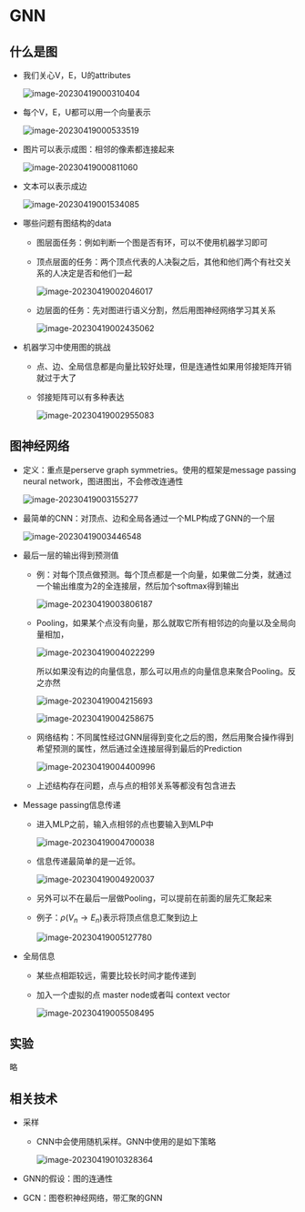 # GNN

## 什么是图

- 我们关心V，E，U的attributes

  ![image-20230419000310404](5-GNN.assets/image-20230419000310404.png)

- 每个V，E，U都可以用一个向量表示

  ![image-20230419000533519](5-GNN.assets/image-20230419000533519.png)

- 图片可以表示成图：相邻的像素都连接起来

  ![image-20230419000811060](5-GNN.assets/image-20230419000811060.png)

- 文本可以表示成边

  ![image-20230419001534085](5-GNN.assets/image-20230419001534085.png)

- 哪些问题有图结构的data

  - 图层面任务：例如判断一个图是否有环，可以不使用机器学习即可

  - 顶点层面的任务：两个顶点代表的人决裂之后，其他和他们两个有社交关系的人决定是否和他们一起

    ![image-20230419002046017](5-GNN.assets/image-20230419002046017.png)

  - 边层面的任务：先对图进行语义分割，然后用图神经网络学习其关系

    ![image-20230419002435062](5-GNN.assets/image-20230419002435062.png)

- 机器学习中使用图的挑战

  - 点、边、全局信息都是向量比较好处理，但是连通性如果用邻接矩阵开销就过于大了

  - 邻接矩阵可以有多种表达

    ![image-20230419002955083](5-GNN.assets/image-20230419002955083.png)

## 图神经网络

- 定义：重点是perserve graph symmetries。使用的框架是message passing neural network，图进图出，不会修改连通性

  ![image-20230419003155277](5-GNN.assets/image-20230419003155277.png)

- 最简单的CNN：对顶点、边和全局各通过一个MLP构成了GNN的一个层

  ![image-20230419003446548](5-GNN.assets/image-20230419003446548.png)

- 最后一层的输出得到预测值

  - 例：对每个顶点做预测。每个顶点都是一个向量，如果做二分类，就通过一个输出维度为2的全连接层，然后加个softmax得到输出

    ![image-20230419003806187](5-GNN.assets/image-20230419003806187.png)

  - Pooling，如果某个点没有向量，那么就取它所有相邻边的向量以及全局向量相加，

    ![image-20230419004022299](5-GNN.assets/image-20230419004022299.png)

    所以如果没有边的向量信息，那么可以用点的向量信息来聚合Pooling。反之亦然

    ![image-20230419004215693](5-GNN.assets/image-20230419004215693.png)

    ![image-20230419004258675](5-GNN.assets/image-20230419004258675.png)

  - 网络结构：不同属性经过GNN层得到变化之后的图，然后用聚合操作得到希望预测的属性，然后通过全连接层得到最后的Prediction

    ![image-20230419004400996](5-GNN.assets/image-20230419004400996.png)

  - 上述结构存在问题，点与点的相邻关系等都没有包含进去

- Message passing信息传递

  - 进入MLP之前，输入点相邻的点也要输入到MLP中

    ![image-20230419004700038](5-GNN.assets/image-20230419004700038.png)

  - 信息传递最简单的是一近邻。

    ![image-20230419004920037](5-GNN.assets/image-20230419004920037.png)

  - 另外可以不在最后一层做Pooling，可以提前在前面的层先汇聚起来

  - 例子：$\rho(V_n\rightarrow E_n)$表示将顶点信息汇聚到边上

    ![image-20230419005127780](5-GNN.assets/image-20230419005127780.png)

- 全局信息

  - 某些点相距较远，需要比较长时间才能传递到

  - 加入一个虚拟的点 master node或者叫 context vector

    ![image-20230419005508495](5-GNN.assets/image-20230419005508495.png)

## 实验

略

## 相关技术

- 采样

  - CNN中会使用随机采样。GNN中使用的是如下策略

    ![image-20230419010328364](5-GNN.assets/image-20230419010328364.png)

- GNN的假设：图的连通性

- GCN：图卷积神经网络，带汇聚的GNN

